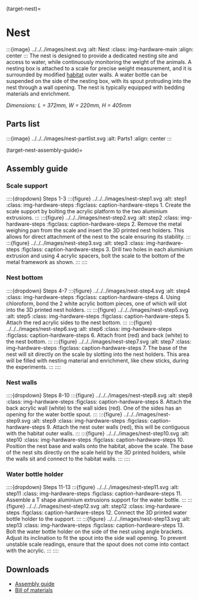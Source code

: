 (target-nest)=
# Nest
:::{image} ../../../images/nest.svg
:alt: Nest
:class: img-hardware-main
:align: center
:::
The nest is designed to provide a dedicated nesting site and access to water, while continuously monitoring the weight of the animals. 
A nesting box is attached to a scale for precise weight measurement, and it is surrounded by modified [habitat](target-habitat) outer walls. 
A water bottle can be suspended on the side of the nesting box, with its spout protruding into the nest through a wall opening. 
The nest is typically equipped with bedding materials and enrichment. 

_Dimensions: L = 372mm, W = 220mm, H = 405mm_

## Parts list
:::{image} ../../../images/nest-partlist.svg
:alt: Parts1
:align: center
:::

(target-nest-assembly-guide)=
## Assembly guide
### Scale support
::::{dropdown} Steps 1-3
:::{figure} ../../../images/nest-step1.svg
:alt: step1
:class: img-hardware-steps
:figclass: caption-hardware-steps
1\. Create the scale support by bolting the acrylic platform to the two aluminium extrusions. 
:::
:::{figure} ../../../images/nest-step2.svg
:alt: step2
:class: img-hardware-steps
:figclass: caption-hardware-steps
2\. Remove the metal weighing pan from the scale and insert the 3D printed nest holders. This allows for direct attachment of the nest to the scale ensuring its stability.
:::
:::{figure} ../../../images/nest-step3.svg
:alt: step3
:class: img-hardware-steps
:figclass: caption-hardware-steps
3\. Drill two holes in each aluminium extrusion and using 4 acrylic spacers, bolt the scale to the bottom of the metal framework as shown.
:::
::::

### Nest bottom
::::{dropdown} Steps 4-7
:::{figure} ../../../images/nest-step4.svg
:alt: step4
:class: img-hardware-steps
:figclass: caption-hardware-steps
4\. Using chloroform, bond the 2 white acrylic bottom pieces, one of which will slot into the 3D printed nest holders.
:::
:::{figure} ../../../images/nest-step5.svg
:alt: step5
:class: img-hardware-steps
:figclass: caption-hardware-steps
5\. Attach the red acrylic sides to the nest bottom.
:::
:::{figure} ../../../images/nest-step6.svg
:alt: step6
:class: img-hardware-steps
:figclass: caption-hardware-steps
6\. Attach front (red) and back (white) to the nest bottom.
:::
:::{figure} ../../../images/nest-step7.svg
:alt: step7
:class: img-hardware-steps
:figclass: caption-hardware-steps
7\. The base of the nest will sit directly on the scale by slotting into the nest holders. This area will be filled with nesting material and enrichment, like chew sticks, during the experiments.
:::
::::

### Nest walls
::::{dropdown} Steps 8-10 
:::{figure} ../../../images/nest-step8.svg
:alt: step8
:class: img-hardware-steps
:figclass: caption-hardware-steps
8\. Attach the back acrylic wall (white) to the wall sides (red). One of the sides has an opening for the water bottle spout.
:::
:::{figure} ../../../images/nest-step9.svg
:alt: step9
:class: img-hardware-steps
:figclass: caption-hardware-steps
9\.  Attach the nest outer walls (red), this will be contiguous with the habitat outer walls.
:::
:::{figure} ../../../images/nest-step10.svg
:alt: step10
:class: img-hardware-steps
:figclass: caption-hardware-steps
10\. Position the nest base and walls onto the habitat, above the scale. The base of the nest sits directly on the scale held by the 3D printed holders, while the walls sit and connect to the habitat walls.
:::
::::

### Water bottle holder
::::{dropdown} Steps 11-13
:::{figure} ../../../images/nest-step11.svg
:alt: step11
:class: img-hardware-steps
:figclass: caption-hardware-steps
11\. Assemble a T shape aluminium extrusions support for the water bottle.
:::
:::{figure} ../../../images/nest-step12.svg
:alt: step12
:class: img-hardware-steps
:figclass: caption-hardware-steps
12\. Connect the 3D printed water bottle holder to the support.
:::
:::{figure} ../../../images/nest-step13.svg
:alt: step13
:class: img-hardware-steps
:figclass: caption-hardware-steps
13\. Bolt the water bottle holder on the side of the nest using angle brackets. Adjust its inclination to fit the spout into the side wall opening. To prevent unstable scale readings, ensure that the spout does not come into contact with the acrylic.
:::
::::

## Downloads
- [Assembly guide](https://g-d194c1.3cf00.03c0.data.globus.org/Nest-Guideline.pdf)
- [Bill of materials](https://g-d194c1.3cf00.03c0.data.globus.org/Nest-BOM.xlsx)